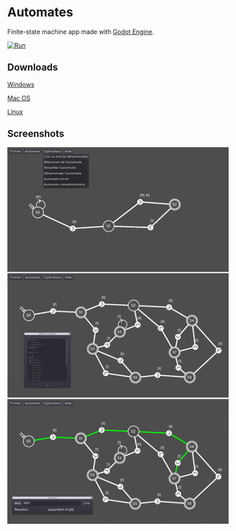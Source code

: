 # Automates
 
Finite-state machine app made with [Godot Engine](https://github.com/godotengine/godot).

[![Run](https://img.shields.io/github/v/release/MrRedaM/Automates?color=%23478CBF&include_prereleases&label=Run%20on%20your%20browser%20now%21&logo=html5&logoColor=%23fff&style=for-the-badge)](https://mrredam.github.io/Automates/)

## Downloads

[Windows](https://github.com/MrRedaM/Automates/releases/download/v0.9/automates_win64.rar)

[Mac OS](https://github.com/MrRedaM/Automates/releases/download/v0.9/automates_macOS.zip)

[Linux](https://github.com/MrRedaM/Automates/releases/download/v0.9/automates_linux_X11.rar)

## Screenshots

![](screenshots/screen1.png)
![](screenshots/screen2.png)
![](screenshots/screen3.png)

